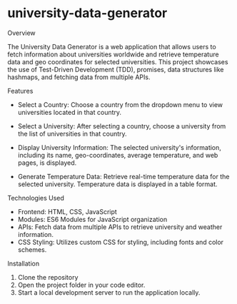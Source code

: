 # university-data-generator

Overview

The University Data Generator is a web application that allows users to fetch information about universities worldwide and retrieve temperature data and geo coordinates for selected universities. This project showcases the use of Test-Driven Development (TDD), promises, data structures like hashmaps, and fetching data from multiple APIs.

Features
* Select a Country: Choose a country from the dropdown menu to view universities located in that country.

* Select a University: After selecting a country, choose a university from the list of universities in that country.

* Display University Information: The selected university's information, including its name, geo-coordinates, average temperature, and web pages, is displayed. 

* Generate Temperature Data: Retrieve real-time temperature data for the selected university. Temperature data is displayed in a table format.

Technologies Used
* Frontend: HTML, CSS, JavaScript
* Modules: ES6 Modules for JavaScript organization
* APIs: Fetch data from multiple APIs to retrieve university and weather information.
* CSS Styling: Utilizes custom CSS for styling, including fonts and color schemes.
  
Installation
1. Clone the repository
2. Open the project folder in your code editor.
3. Start a local development server to run the application locally.

